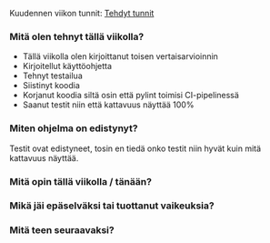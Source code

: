 Kuudennen viikon tunnit: [Tehdyt tunnit](https://github.com/BananaMayo/Connect4/blob/main/Dokumentaatio/Ty%C3%B6tunnit.md#viikko5)

### Mitä olen tehnyt tällä viikolla?

- Tällä viikolla olen kirjoittanut toisen vertaisarvioinnin
-  Kirjoitellut käyttöohjetta
-  Tehnyt testailua
-  Siistinyt koodia
-  Korjanut koodia siltä osin että pylint toimisi CI-pipelinessä
-  Saanut testit niin että kattavuus näyttää 100%

### Miten ohjelma on edistynyt?

Testit ovat edistyneet, tosin en tiedä onko testit niin hyvät kuin mitä kattavuus näyttää.

### Mitä opin tällä viikolla / tänään?


### Mikä jäi epäselväksi tai tuottanut vaikeuksia?
 

### Mitä teen seuraavaksi?
